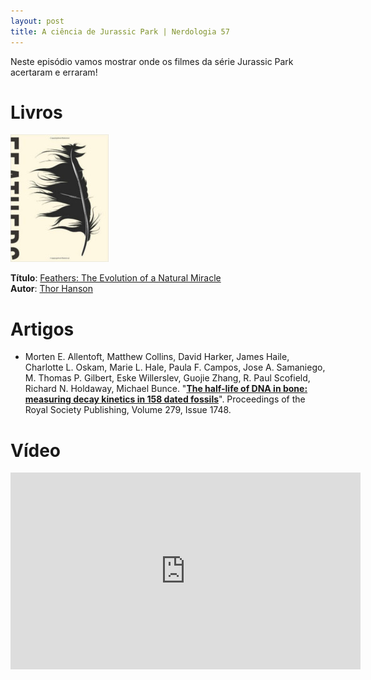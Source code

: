 ```yaml
---
layout: post
title: A ciência de Jurassic Park | Nerdologia 57
---
```


Neste episódio vamos mostrar onde os filmes da série Jurassic Park acertaram e erraram!

Livros
=====

![Feathers](../images/feathers.jpg)

**Título**: [Feathers: The Evolution of a Natural Miracle](http://www.amazon.com/Feathers-The-Evolution-Natural-Miracle/dp/0465028780)<br>
**Autor**: [Thor Hanson](http://www.thorhanson.net/)

Artigos
=====

- Morten E. Allentoft, Matthew Collins, David Harker, James Haile, Charlotte L. Oskam, Marie L. Hale, Paula F. Campos, Jose A. Samaniego, M. Thomas P. Gilbert, Eske Willerslev, Guojie Zhang, R. Paul Scofield, Richard N. Holdaway, Michael Bunce. "[**The half-life of DNA in bone: measuring decay kinetics in 158 dated fossils**](http://rspb.royalsocietypublishing.org/content/royprsb/279/1748/4724.full.pdf)". Proceedings of the Royal Society Publishing, Volume 279, Issue 1748.

Vídeo
=====

<iframe width="560" height="315" src="https://www.youtube.com/embed/I4_L5y6GU-w" frameborder="0" allowfullscreen></iframe>


